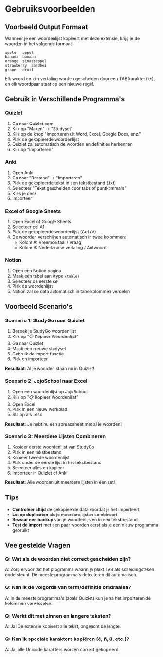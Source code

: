 # Gebruiksvoorbeelden

## Voorbeeld Output Formaat

Wanneer je een woordenlijst kopieert met deze extensie, krijg je de woorden in het volgende formaat:

```
apple	appel
banana	banaan
orange	sinaasappel
strawberry	aardbei
grape	druif
```

Elk woord en zijn vertaling worden gescheiden door een TAB karakter (`\t`), en elk woordpaar staat op een nieuwe regel.

## Gebruik in Verschillende Programma's

### Quizlet

1. Ga naar Quizlet.com
2. Klik op "Maken" → "Studyset"
3. Klik op de knop "Importeren uit Word, Excel, Google Docs, enz."
4. Plak de gekopieerde woordenlijst
5. Quizlet zal automatisch de woorden en definities herkennen
6. Klik op "Importeren"

### Anki

1. Open Anki
2. Ga naar "Bestand" → "Importeren"
3. Plak de gekopieerde tekst in een tekstbestand (.txt)
4. Selecteer "Tekst gescheiden door tabs of puntkomma's"
5. Kies je deck
6. Importeer

### Excel of Google Sheets

1. Open Excel of Google Sheets
2. Selecteer cel A1
3. Plak de gekopieerde woordenlijst (Ctrl+V)
4. De woorden verschijnen automatisch in twee kolommen:
   - Kolom A: Vreemde taal / Vraag
   - Kolom B: Nederlandse vertaling / Antwoord

### Notion

1. Open een Notion pagina
2. Maak een tabel aan (type `/table`)
3. Selecteer de eerste cel
4. Plak de woordenlijst
5. Notion zal de data automatisch in tabelkolommen verdelen

## Voorbeeld Scenario's

### Scenario 1: StudyGo naar Quizlet

1. Bezoek je StudyGo woordenlijst
2. Klik op "📋 Kopieer Woordenlijst"
3. Ga naar Quizlet
4. Maak een nieuwe studyset
5. Gebruik de import functie
6. Plak en importeer

**Resultaat**: Al je woorden staan nu in Quizlet!

### Scenario 2: JojoSchool naar Excel

1. Open een woordenlijst op JojoSchool
2. Klik op "📋 Kopieer Woordenlijst"
3. Open Excel
4. Plak in een nieuw werkblad
5. Sla op als .xlsx

**Resultaat**: Je hebt nu een spreadsheet met al je woorden!

### Scenario 3: Meerdere Lijsten Combineren

1. Kopieer eerste woordenlijst van StudyGo
2. Plak in een tekstbestand
3. Kopieer tweede woordenlijst
4. Plak onder de eerste lijst in het tekstbestand
5. Selecteer alles en kopieer
6. Importeer in Quizlet of Anki

**Resultaat**: Alle woorden uit meerdere lijsten in één set!

## Tips

- **Controleer altijd** de gekopieerde data voordat je het importeert
- **Let op duplicaten** als je meerdere lijsten combineert
- **Bewaar een backup** van je woordenlijsten in een tekstbestand
- **Test de import** met een paar woorden eerst als je een nieuw programma gebruikt

## Veelgestelde Vragen

### Q: Wat als de woorden niet correct gescheiden zijn?

A: Zorg ervoor dat het programma waarin je plakt TAB als scheidingsteken ondersteunt. De meeste programma's detecteren dit automatisch.

### Q: Kan ik de volgorde van term/definitie omdraaien?

A: In de meeste programma's (zoals Quizlet) kun je na het importeren de kolommen verwisselen.

### Q: Werkt dit met zinnen en langere teksten?

A: Ja! De extensie kopieert alle tekst, ongeacht de lengte.

### Q: Kan ik speciale karakters kopiëren (é, ñ, ü, etc.)?

A: Ja, alle Unicode karakters worden correct gekopieerd.
